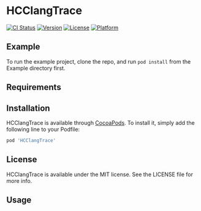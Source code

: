 # HCClangTrace

[![CI Status](https://img.shields.io/travis/贺超/HCClangTrace.svg?style=flat)](https://travis-ci.org/贺超/HCClangTrace)
[![Version](https://img.shields.io/cocoapods/v/HCClangTrace.svg?style=flat)](https://cocoapods.org/pods/HCClangTrace)
[![License](https://img.shields.io/cocoapods/l/HCClangTrace.svg?style=flat)](https://cocoapods.org/pods/HCClangTrace)
[![Platform](https://img.shields.io/cocoapods/p/HCClangTrace.svg?style=flat)](https://cocoapods.org/pods/HCClangTrace)

## Example

To run the example project, clone the repo, and run `pod install` from the Example directory first.

## Requirements

## Installation

HCClangTrace is available through [CocoaPods](https://cocoapods.org). To install
it, simply add the following line to your Podfile:

```ruby
pod 'HCClangTrace'
```

## License

HCClangTrace is available under the MIT license. See the LICENSE file for more info.

## Usage

